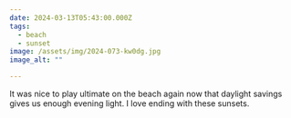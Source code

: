```yaml
---
date: 2024-03-13T05:43:00.000Z
tags:
  - beach
  - sunset
image: /assets/img/2024-073-kw0dg.jpg
image_alt: ""

---
```


It was nice to play ultimate on the beach again now that daylight savings gives us enough evening light. I love ending with these sunsets. 

